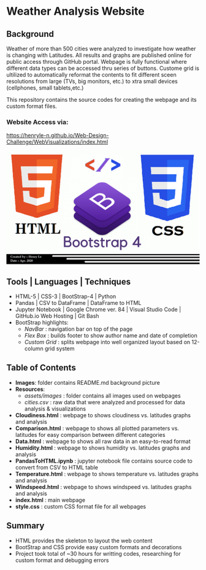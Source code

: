 # Weather Analysis Website
## Background
Weather of more than 500 cities were analyzed to investigate how weather is changing with Latitudes. All results and graphs are published online for public access through GitHub portal. Webpage is fully functional where different data types can be accessed thru series of buttons. Custome grid is ultilized to automatically reformat the contents to fit different sceen resolutions from large (TVs, big monitors, etc.) to xtra small devices (cellphones, small tablets,etc.)

This repository contains the source codes for creating the webpage and its custom format files.  

### Website Access via: 
https://henryle-n.github.io/Web-Design-Challenge/WebVisualizations/index.html  
  
  
![HTML/CSS/BootStrap](WebVisualizations/Images/ReadmePic.png)  
  
  
## Tools | Languages | Techniques  
- HTML-5 | CSS-3 | BootStrap-4 | Python  
- Pandas | CSV to DataFrame | DataFrame to HTML  
- Jupyter Notebook | Google Chrome ver. 84 | Visual Studio Code | GitHub.io Web Hosting | Git Bash  
- BootStrap highlights:  
  - *NavBar* : navigation bar on top of the page  
  - *Flex Box* : builds footer to show author name and date of completion  
  - *Custom Grid* : splits webpage into well organized layout based on 12-column grid system  
  

## Table of Contents  
- **Images**: folder contains README.md background picture  
- **Resources**:  
  - *assets/images* : folder contains all images used on webpages  
  - *cities.csv* : raw data that were analyzed and processed for data analysis & visualizations  
- **Cloudiness.html** : webpage to shows cloudiness vs. latitudes graphs and analysis  
- **Comparison.html** : webpage to shows all plotted parameters vs. latitudes for easy comparison between different categories 
- **Data.html** : webpage to shows all raw data in an easy-to-read format 
- **Humidity.html** : webpage to shows humidity vs. latitudes graphs and analysis  
- **PandasToHTML.ipynb** : jupyter notebook file contains source code to convert from CSV to HTML table  
- **Temperature.html** : webpage to shows temperature vs. latitudes graphs and analysis  
- **Windspeed.html** : webpage to shows windspeed vs. latitudes graphs and analysis  
- **index.html** : main webpage  
- **style.css** : custom CSS format file for all webpages 

## Summary  
- HTML provides the skeleton to layout the web content
- BootStrap and CSS provide easy custom formats and decorations
- Project took total of ~30 hours for writting codes, researching for custom format and debugging errors
